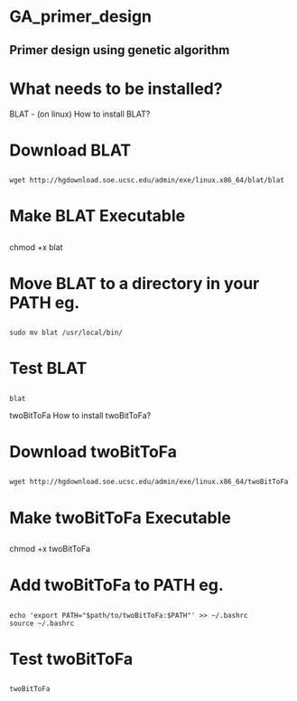# GA_primer_design
Primer design using genetic algorithm
--------------------------------------------------------------------------------------------
# What needs to be installed?
BLAT - (on linux)
How to install BLAT?
# Download BLAT
##
    wget http://hgdownload.soe.ucsc.edu/admin/exe/linux.x86_64/blat/blat
# Make BLAT Executable
##
   chmod +x blat
# Move BLAT to a directory in your PATH eg.
##
    sudo mv blat /usr/local/bin/
# Test BLAT
##
    blat

twoBitToFa
How to install twoBitToFa?
# Download twoBitToFa
##
    wget http://hgdownload.soe.ucsc.edu/admin/exe/linux.x86_64/twoBitToFa
# Make twoBitToFa Executable
##
   chmod +x twoBitToFa
# Add twoBitToFa to PATH eg.
##
    echo 'export PATH="$path/to/twoBitToFa:$PATH"' >> ~/.bashrc
    source ~/.bashrc
# Test twoBitToFa
##
    twoBitToFa



